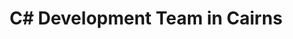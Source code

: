 ---
title: C# Development Team in Cairns
permalink: /landings/locations/cairns/developer/c-
technology: C#
location: Cairns
---
